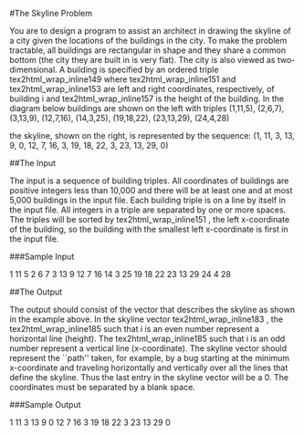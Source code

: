 #The Skyline Problem


You are to design a program to assist an architect in drawing the skyline of a city given the locations of the buildings in the city. To make the problem tractable, all buildings are rectangular in shape and they share a common bottom (the city they are built in is very flat). The city is also viewed as two-dimensional. A building is specified by an ordered triple  tex2html_wrap_inline149 where  tex2html_wrap_inline151 and  tex2html_wrap_inline153 are left and right coordinates, respectively, of building i and  tex2html_wrap_inline157 is the height of the building. In the diagram below buildings are shown on the left with triples (1,11,5), (2,6,7), (3,13,9), (12,7,16), (14,3,25), (19,18,22), (23,13,29), (24,4,28)

the skyline, shown on the right, is represented by the sequence: (1, 11, 3, 13, 9, 0, 12, 7, 16, 3, 19, 18, 22, 3, 23, 13, 29, 0)


##The Input

The input is a sequence of building triples. All coordinates of buildings are positive integers less than 10,000 and there will be at least one and at most 5,000 buildings in the input file. Each building triple is on a line by itself in the input file. All integers in a triple are separated by one or more spaces. The triples will be sorted by  tex2html_wrap_inline151 , the left x-coordinate of the building, so the building with the smallest left x-coordinate is first in the input file.

###Sample Input

1 11 5
2 6 7
3 13 9
12 7 16
14 3 25
19 18 22
23 13 29
24 4 28


##The Output

The output should consist of the vector that describes the skyline as shown in the example above. In the skyline vector tex2html_wrap_inline183 , the  tex2html_wrap_inline185 such that i is an even number represent a horizontal line (height). The  tex2html_wrap_inline185 such that i is an odd number represent a vertical line (x-coordinate). The skyline vector should represent the ``path'' taken, for example, by a bug starting at the minimum x-coordinate and traveling horizontally and vertically over all the lines that define the skyline. Thus the last entry in the skyline vector will be a 0. The coordinates must be separated by a blank space.


###Sample Output

1 11 3 13 9 0 12 7 16 3 19 18 22 3 23 13 29 0